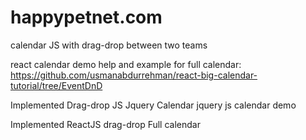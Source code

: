 # happypetnet.com
calendar JS with drag-drop between two teams

react calendar demo help and example for full calendar: 
https://github.com/usmanabdurrehman/react-big-calendar-tutorial/tree/EventDnD

Implemented Drag-drop JS Jquery Calendar
jquery js calendar demo

Implemented ReactJS drag-drop Full calendar


